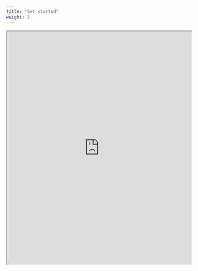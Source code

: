 ```yaml
---
title: "Get started"
weight: 3
---
```


<iframe width="100%" height="637px" name="iframe" src="https://documentation.xila.dev/en/latest/Introduction/Get%20started/Get%20started.html"></iframe>
